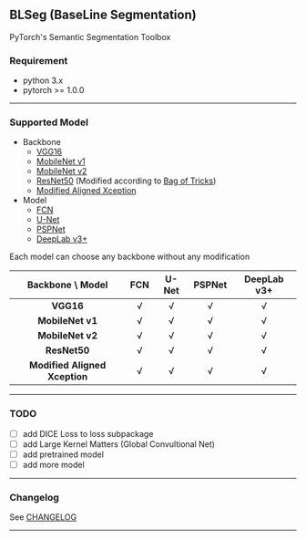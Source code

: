 ## BLSeg (BaseLine Segmentation)

PyTorch's Semantic Segmentation Toolbox

### Requirement

* python 3.x
* pytorch >= 1.0.0

---

### Supported Model

* Backbone
  * [VGG16]
  * [MobileNet v1]
  * [MobileNet v2]
  * [ResNet50] (Modified according to [Bag of Tricks])
  * [Modified Aligned Xception]
* Model
  * [FCN]
  * [U-Net]
  * [PSPNet]
  * [DeepLab v3+]

Each model can choose any backbone without any modification

|       Backbone \ Model        | **FCN** | **U-Net** | **PSPNet** | **DeepLab v3+** |
| :---------------------------: | :-----: | :-------: | :--------: | :-------------: |
|           **VGG16**           | &radic; |  &radic;  |  &radic;   |     &radic;     |
|       **MobileNet v1**        | &radic; |  &radic;  |  &radic;   |     &radic;     |
|       **MobileNet v2**        | &radic; |  &radic;  |  &radic;   |     &radic;     |
|         **ResNet50**          | &radic; |  &radic;  |  &radic;   |     &radic;     |
| **Modified Aligned Xception** | &radic; |  &radic;  |  &radic;   |     &radic;     |

---

### TODO

- [ ] add DICE Loss to loss subpackage
- [ ] add Large Kernel Matters (Global Convultional Net)
- [ ] add pretrained model
- [ ] add more model

---

### Changelog

See [CHANGELOG]

---

[VGG16]:https://arxiv.org/abs/1409.1556
[MobileNet v1]:https://arxiv.org/abs/1704.04861
[MobileNet v2]:https://arxiv.org/abs/1801.04381
[ResNet50]:https://arxiv.org/abs/1512.03385
[FCN]:https://arxiv.org/abs/1411.4038
[U-Net]:https://arxiv.org/abs/1505.04597
[PSPNet]:https://arxiv.org/abs/1612.01105
[DeepLab v3+]:https://arxiv.org/abs/1802.02611
[Modified Aligned Xception]:https://arxiv.org/abs/1802.02611
[Bag of Tricks]:https://arxiv.org/abs/1812.01187
[CHANGELOG]:https://github.com/linbo0518/LLSeg/blob/master/CHANGELOG.md